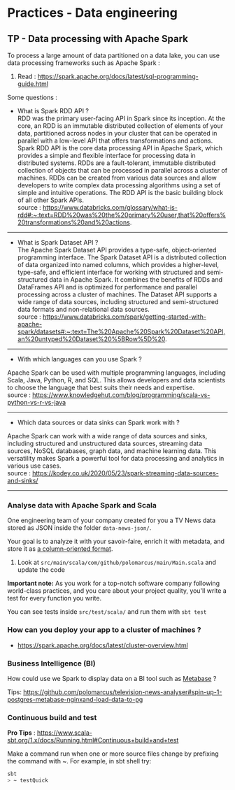 # Practices - Data engineering

## TP - Data processing with Apache Spark
To process a large amount of data partitioned on a data lake, you can use data processing frameworks such as Apache Spark :
1. Read : https://spark.apache.org/docs/latest/sql-programming-guide.html

Some questions :
* What is Spark RDD API ?  
RDD was the primary user-facing API in Spark since its inception. At the core, an RDD is an immutable distributed collection of elements of your data, partitioned across nodes in your cluster that can be operated in parallel with a low-level API that offers transformations and actions.
Spark RDD API is the core data processing API in Apache Spark, which provides a simple and flexible interface for processing data in distributed systems. RDDs are a fault-tolerant, immutable distributed collection of objects that can be processed in parallel across a cluster of machines. RDDs can be created from various data sources and allow developers to write complex data processing algorithms using a set of simple and intuitive operations. The RDD API is the basic building block of all other Spark APIs.  
source : https://www.databricks.com/glossary/what-is-rdd#:~:text=RDD%20was%20the%20primary%20user,that%20offers%20transformations%20and%20actions.
***
* What is Spark Dataset API ?  
The Apache Spark Dataset API provides a type-safe, object-oriented programming interface.
The Spark Dataset API is a distributed collection of data organized into named columns, which provides a higher-level, type-safe, and efficient interface for working with structured and semi-structured data in Apache Spark. It combines the benefits of RDDs and DataFrames API and is optimized for performance and parallel processing across a cluster of machines. The Dataset API supports a wide range of data sources, including structured and semi-structured data formats and non-relational data sources.  
source : https://www.databricks.com/spark/getting-started-with-apache-spark/datasets#:~:text=The%20Apache%20Spark%20Dataset%20API,an%20untyped%20Dataset%20%5BRow%5D%20.  
***

* With which languages can you use Spark ? 

Apache Spark can be used with multiple programming languages, including Scala, Java, Python, R, and SQL. This allows developers and data scientists to choose the language that best suits their needs and expertise.  
source : https://www.knowledgehut.com/blog/programming/scala-vs-python-vs-r-vs-java
***
* Which data sources or data sinks can Spark work with ?

Apache Spark can work with a wide range of data sources and sinks, including structured and unstructured data sources, streaming data sources, NoSQL databases, graph data, and machine learning data. This versatility makes Spark a powerful tool for data processing and analytics in various use cases.  
source : https://kodey.co.uk/2020/05/23/spark-streaming-data-sources-and-sinks/
***


### Analyse data with Apache Spark and Scala 
One engineering team of your company created for you a TV News data stored as JSON inside the folder `data-news-json/`.

Your goal is to analyze it with your savoir-faire, enrich it with metadata, and store it as [a column-oriented format](https://parquet.apache.org/).

1. Look at `src/main/scala/com/github/polomarcus/main/Main.scala` and update the code 

**Important note:** As you work for a top-notch software company following world-class practices, and you care about your project quality, you'll write a test for every function you write.

You can see tests inside `src/test/scala/` and run them with `sbt test`

### How can you deploy your app to a cluster of machines ?
* https://spark.apache.org/docs/latest/cluster-overview.html

### Business Intelligence (BI)
How could use we Spark to display data on a BI tool such as [Metabase](https://www.metabase.com/) ?

Tips: https://github.com/polomarcus/television-news-analyser#spin-up-1-postgres-metabase-nginxand-load-data-to-pg

### Continuous build and test
**Pro Tips** : https://www.scala-sbt.org/1.x/docs/Running.html#Continuous+build+and+test

Make a command run when one or more source files change by prefixing the command with ~. For example, in sbt shell try:
```bash
sbt
> ~ testQuick
```
